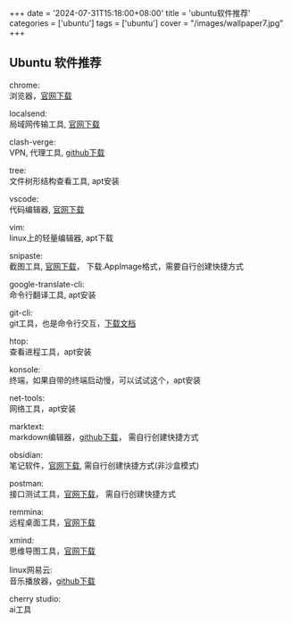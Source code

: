 +++
date = '2024-07-31T15:18:00+08:00'
title = 'ubuntu软件推荐'
categories = ['ubuntu']
tags = ['ubuntu']
cover = "/images/wallpaper7.jpg"
+++

## Ubuntu 软件推荐

chrome:</br>
浏览器，[官网下载](https://www.google.com/chrome/dr/download/)

localsend:</br>
局域网传输工具, [官网下载](https://localsend.org/zh-CN/download)

clash-verge:</br>
VPN, 代理工具, [github下载](https://github.com/clash-verge-rev/clash-verge-rev/releases)

tree:</br>
文件树形结构查看工具, apt安装

vscode:</br>
代码编辑器, [官网下载](https://code.visualstudio.com/)

vim:</br>
linux上的轻量编辑器, apt下载

snipaste:</br>
截图工具, [官网下载](https://zh.snipaste.com/download.html)，
下载.AppImage格式，需要自行创建快捷方式

google-translate-cli:</br>
命令行翻译工具, apt安装

git-cli:</br>
git工具，也是命令行交互，[下载文档](https://github.com/cli/cli/blob/trunk/docs/install_linux.md)

htop:</br>
查看进程工具，apt安装

konsole:</br>
终端，如果自带的终端启动慢，可以试试这个，apt安装

net-tools:</br>
网络工具，apt安装

marktext:</br>
markdown编辑器，[github下载](https://github.com/marktext/marktext/blob/develop/docs/LINUX.md)，
需自行创建快捷方式

obsidian:</br>
笔记软件，[官网下载](https://obsidian.md/),
需自行创建快捷方式(非沙盒模式)

postman:</br>
接口测试工具，[官网下载](https://www.postman.com/downloads/)，
需自行创建快捷方式

remmina:</br>
远程桌面工具，[官网下载](https://remmina.org/how-to-install-remmina/#ubuntu)

xmind:</br>
思维导图工具，[官网下载](https://www.xmind.net/download/)

linux网易云:</br>
音乐播放器，[github下载](https://github.com/gmg137/netease-cloud-music-gtk?tab=readme-ov-file#ubuntu241024042204)

cherry studio:</br>
ai工具